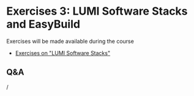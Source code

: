 # Exercises 3: LUMI Software Stacks and EasyBuild

Exercises will be made available during the course 

<!-- -->
-   [Exercises on "LUMI Software Stacks"](E105-SoftwareStacks.md)
<!-- -->


## Q&A

/
